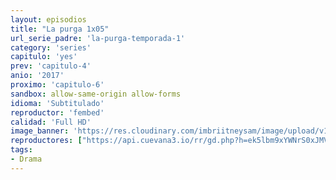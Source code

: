 ```yaml
---
layout: episodios
title: "La purga 1x05"
url_serie_padre: 'la-purga-temporada-1'
category: 'series'
capitulo: 'yes'
prev: 'capitulo-4'
anio: '2017'
proximo: 'capitulo-6'
sandbox: allow-same-origin allow-forms
idioma: 'Subtitulado'
reproductor: 'fembed'
calidad: 'Full HD'
image_banner: 'https://res.cloudinary.com/imbriitneysam/image/upload/v1546545022/reason1-banner-min.jpg'
reproductores: ["https://api.cuevana3.io/rr/gd.php?h=ek5lbm9xYWNrS0xJMVp5b21KREk0dFBLbjVkaHhkRGdrOG1jbnBpUnhhS1Zxb3FqWmRYYTFhbTJqWHVubDZqcnZMR1VkSWpCcE1lbHoyaWxaYy9LdTdpU3FadVkyUT09"]
tags:
- Drama
---
```












